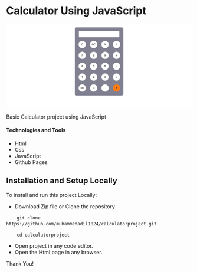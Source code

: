 # Calculator Using JavaScript

![Demo App](demo-calculator.png)

Basic Calculator project using JavaScript

#### Technologies and Tools

- Html
- Css
- JavaScript
- Github Pages

## Installation and Setup Locally

To install and run this project Locally: 

* Download Zip file or Clone the repository
```shell
    git clone https://github.com/muhammedadil1024/calculatorproject.git
```
```shell
    cd calculatorproject
```
* Open project in any code editor.
* Open the Html page in any browser.

Thank You!
